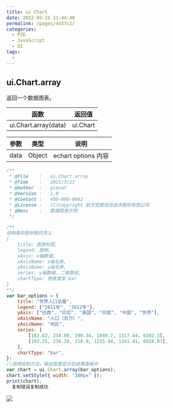 ```yaml
---
title: ui Chart
date: 2022-05-15 11:44:40
permalink: /pages/4457c1/
categories:
  - PIE
  - JavaScript
  - UI
tags:
  - 
---
```

## ui.Chart.array

返回一个数据图表。

| 函数                 | 返回值   |
| -------------------- | -------- |
| ui.Chart.array(data) | ui.Chart |

| 参数 | 类型   | 说明                |
| ---- | ------ | ------------------- |
| data | Object | echart options 内容 |

```javascript
/**
 * @File    :   ui.Chart.array
 * @Time    :   2021/3/23
 * @Author  :   piesat
 * @Version :   1.0
 * @Contact :   400-890-0662
 * @License :   (C)Copyright 航天宏图信息技术股份有限公司
 * @Desc    :   数据图表示例
 */

/**
绘制条形图参数的含义
{
    title: 图表标题,
    legend: 图例,
    xAxis: x轴数据,
    xAxisName: x轴名称,
    yAxisName: y轴名称,
    series: y轴数据，二维数组,
    chartType: 图表类型 bar
}
**/
var bar_options = {
    title: "世界人口总量",
    legend: ["2011年", "2012年"],
    yAxis: ["巴西", "印尼", "美国", "印度", "中国", "世界"],
    xAxisName: "人口（百万）",
    yAxisName: "地区",
    series: [
        [182.03, 234.89, 290.34, 1049.7, 1317.44, 6302.3],
        [193.25, 234.38, 310.0, 1215.94, 1341.41, 6818.07],
    ],
    chartType: "bar",
};
//调用绘制方法，输出图表显示在结果面板中
var chart = ui.Chart.array(bar_options);
chart.setStyle({ width: "380px" });
print(chart);
  复制错误复制成功
```

![](http://pics.landcover100.com/pics/20222214/627fcd1b43c41.png)

